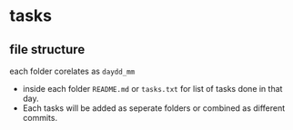 # tasks

## file structure
each folder corelates as `daydd_mm`
- inside each folder `README.md` or `tasks.txt` for list of tasks done in that day.
- Each tasks will be added as seperate folders or combined as different commits.

